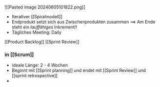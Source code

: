 ![[Pasted image 20240605101822.png]]

- Iterativer [[Spiralmodell]]
- Endprodukt setzt sich aus Zwischenprodukten zusammen
	==> Am Ende steht ein _lauffähiges_ Inkrement!!
- Tägliches Meeting: Daily

[[Product Backlog]]
[[Sprint Review]]



### in [[Scrum]]
- ideale Länge: 2 - 4 Wochen
- Beginnt mit [[Sprint planning]] und endet mit [[Sprint Review]] und [[sprint retrospective]]
- 